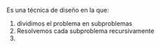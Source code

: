 Es una técnica de diseño en la que:
1. dividimos el problema en subproblemas
2. Resolvemos cada subproblema recursivamente
3. 